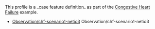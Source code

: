This profile is a \_case feature definition\_ as part of the [Congestive Heart Failure](examples/chf/chf.html) example.

*   [Observation/chf-scenario1-netio3](Observation-chf-scenario1-netio3.html) Observation/chf-scenario1-netio3
